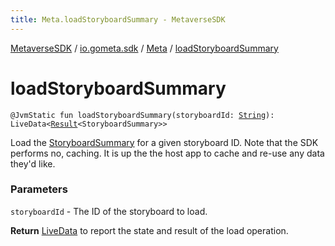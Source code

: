 ```yaml
---
title: Meta.loadStoryboardSummary - MetaverseSDK
---
```


[MetaverseSDK](../../index.html) / [io.gometa.sdk](../index.html) / [Meta](index.html) / [loadStoryboardSummary](./load-storyboard-summary.html)

# loadStoryboardSummary

`@JvmStatic fun loadStoryboardSummary(storyboardId: `[`String`](https://kotlinlang.org/api/latest/jvm/stdlib/kotlin/-string/index.html)`): LiveData<`[`Result`](../-result/index.html)`<StoryboardSummary>>`

Load the [StoryboardSummary](#) for a given storyboard ID. Note that the SDK performs no,
caching. It is up the the host app to cache and re-use any data they'd like.

### Parameters

`storyboardId` - The ID of the storyboard to load.

**Return**
[LiveData](#) to report the state and result of the load operation.

